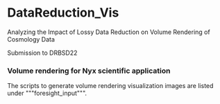 # DataReduction_Vis

Analyzing the Impact of Lossy Data Reduction on Volume Rendering of Cosmology Data

Submission to DRBSD22

### Volume rendering for Nyx scientific application

The scripts to generate volume rendering visualization images are listed under """foresight_input""".
